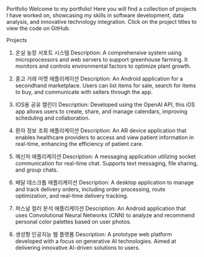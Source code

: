 Portfolio
Welcome to my portfolio! Here you will find a collection of projects I have worked on, showcasing my skills in software development, data analysis, and innovative technology integration. Click on the project titles to view the code on GitHub.

Projects
1. 온실 농장 서포트 시스템
Description: A comprehensive system using microprocessors and web servers to support greenhouse farming. It monitors and controls environmental factors to optimize plant growth.

2. 중고 거래 마켓 애플리케이션
Description: An Android application for a secondhand marketplace. Users can list items for sale, search for items to buy, and communicate with sellers through the app.

3. IOS용 공유 캘린더
Description: Developed using the OpenAI API, this iOS app allows users to create, share, and manage calendars, improving scheduling and collaboration.

4. 환자 정보 조회 애플리케이션
Description: An AR device application that enables healthcare providers to access and view patient information in real-time, enhancing the efficiency of patient care.

5. 메신저 애플리케이션
Description: A messaging application utilizing socket communication for real-time chat. Supports text messaging, file sharing, and group chats.

6. 배달 데스크톱 애플리케이션
Description: A desktop application to manage and track delivery orders, including order processing, route optimization, and real-time delivery tracking.

7. 퍼스널 컬러 분석 애플리케이션
Description: An Android application that uses Convolutional Neural Networks (CNN) to analyze and recommend personal color palettes based on user photos.

8. 생성형 인공지능 웹 플랫폼
Description: A prototype web platform developed with a focus on generative AI technologies. Aimed at delivering innovative AI-driven solutions to users.
